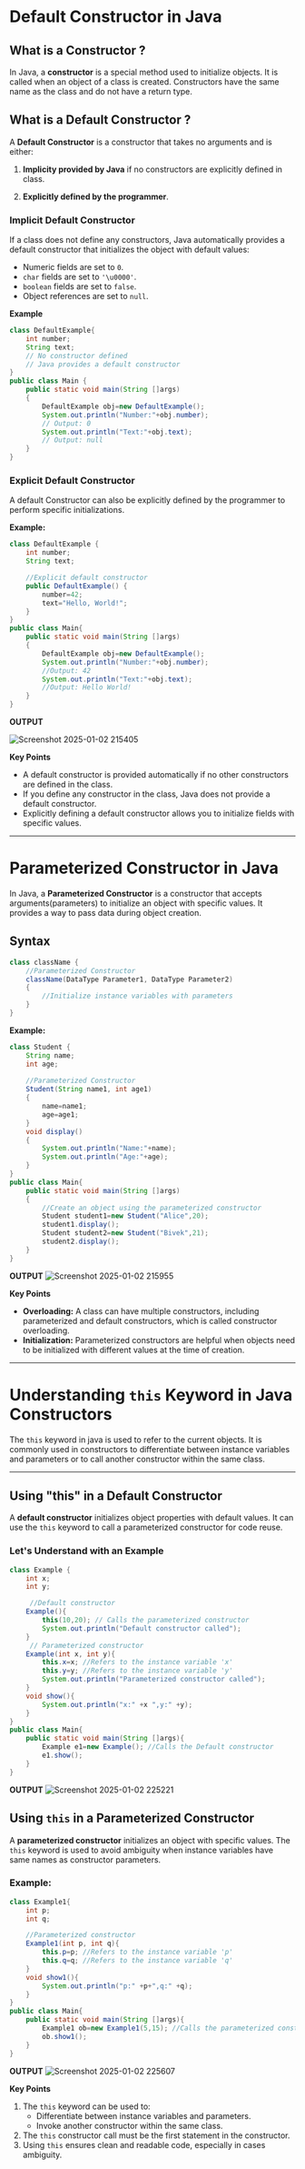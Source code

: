 # Default Constructor in Java 
## What is a Constructor ?
In Java, a **constructor** is a special method used to initialize objects. It is called when an object of a class is created. Constructors have the same name as the class and do not have a return type.

## What is a Default Constructor ?
A **Default Constructor** is a constructor that takes no arguments and is either:

1. **Implicity provided by Java** if no constructors are explicitly defined in class.

2. **Explicitly defined by the programmer**.

### Implicit Default Constructor

If a class does not define any constructors, Java automatically provides a default constructor that initializes the object with default values:

- Numeric fields are set to `0`.
- `char` fields are set to `'\u0000'`.
- `boolean` fields are set to `false`.
- Object references are set to `null`.

**Example**
```java
class DefaultExample{
    int number;
    String text;
    // No constructor defined
    // Java provides a default constructor
}
public class Main {
    public static void main(String []args)
    {
        DefaultExample obj=new DefaultExample();
        System.out.println("Number:"+obj.number);
        // Output: 0
        System.out.println("Text:"+obj.text);
        // Output: null
    }
}
```
### Explicit Default Constructor
A default Constructor can also be explicitly defined by the programmer to perform specific initializations.

**Example:**
```java
class DefaultExample {
    int number;
    String text;

    //Explicit default constructor
    public DefaultExample() {
        number=42;
        text="Hello, World!";
    }
}
public class Main{
    public static void main(String []args)
    {
        DefaultExample obj=new DefaultExample();
        System.out.println("Number:"+obj.number);
        //Output: 42
        System.out.println("Text:"+obj.text);
        //Output: Hello World!
    }
}
```
**OUTPUT**

![Screenshot 2025-01-02 215405](https://github.com/user-attachments/assets/53c8f1f6-5d6f-4140-a73c-9d2a9ba5d3e7)


**Key Points**

- A default constructor is provided automatically if no other constructors are defined in the class.
- If you define any constructor in the class, Java does not provide a default constructor.
- Explicitly defining a default constructor allows you to initialize fields with specific values.


---

# Parameterized Constructor in Java
In Java, a **Parameterized Constructor** is a constructor that accepts arguments(parameters) to initialize an object with specific values. It provides a way to pass data during object creation.

## Syntax
```java
class className {
    //Parameterized Constructor
    className(DataType Parameter1, DataType Parameter2)
    {
        //Initialize instance variables with parameters
    }
}
```
**Example:**
```java
class Student {
    String name;
    int age;
    
    //Parameterized Constructor
    Student(String name1, int age1)
    {
        name=name1;
        age=age1;
    }
    void display()
    {
        System.out.println("Name:"+name);
        System.out.println("Age:"+age);
    }
}
public class Main{
    public static void main(String []args)
    {
        //Create an object using the parameterized constructor
        Student student1=new Student("Alice",20);
        student1.display();
        Student student2=new Student("Bivek",21);
        student2.display();
    }
}
```
**OUTPUT**
![Screenshot 2025-01-02 215955](https://github.com/user-attachments/assets/1764640e-0d43-43ec-87c4-d36451974be5)


**Key Points**

- **Overloading:** A class can have multiple constructors, including parameterized and default constructors, which is called constructor overloading.
- **Initialization:** Parameterized constructors are helpful when objects need to be initialized with different values at the time of creation.

---

# Understanding `this` Keyword in Java Constructors

The `this` keyword in java is used to refer to the current objects. It is commonly used in constructors to differentiate between instance variables and parameters or to call another constructor within the same class.

---

## Using "this" in a Default Constructor

A **default constructor** initializes object properties with default values. It can use the `this` keyword to call a parameterized constructor for code reuse.


### Let's Understand with an Example
```java
class Example {
    int x;
    int y;

     //Default constructor 
    Example(){
        this(10,20); // Calls the parameterized constructor
        System.out.println("Default constructor called");
    }
     // Parameterized constructor
    Example(int x, int y){
        this.x=x; //Refers to the instance variable 'x'
        this.y=y; //Refers to the instance variable 'y'
        System.out.println("Parameterized constructor called");
    }
    void show(){
        System.out.println("x:" +x ",y:" +y);
    }
}
public class Main{
    public static void main(String []args){
        Example e1=new Example(); //Calls the Default constructor
        e1.show();
    }
}
```
**OUTPUT**
![Screenshot 2025-01-02 225221](https://github.com/user-attachments/assets/75f99fd0-4131-4de6-ab69-b01a8f829045)


## Using `this` in a Parameterized Constructor

A **parameterized constructor** initializes an object with specific values. The `this` keyword is used to avoid ambiguity when instance variables have same names as constructor parameters.

### Example:
```java
class Example1{
    int p;
    int q;

    //Parameterized constructor
    Example1(int p, int q){
        this.p=p; //Refers to the instance variable 'p'
        this.q=q; //Refers to the instance variable 'q'
    }
    void show1(){
        System.out.println("p:" +p+",q:" +q);
    }
}
public class Main{
    public static void main(String []args){
        Example1 ob=new Example1(5,15); //Calls the parameterized constructor
        ob.show1();
    }
}
```
**OUTPUT**
![Screenshot 2025-01-02 225607](https://github.com/user-attachments/assets/cf1769b8-1b0f-41a1-b896-5501318c4ed0)


**Key Points**

1. The `this` keyword can be used to:
    - Differentiate between instance variables and parameters.
    - Invoke another constructor within the same class.
2. The `this` constructor call must be the first statement in the constructor.
3. Using `this` ensures clean and readable code, especially in cases ambiguity.

